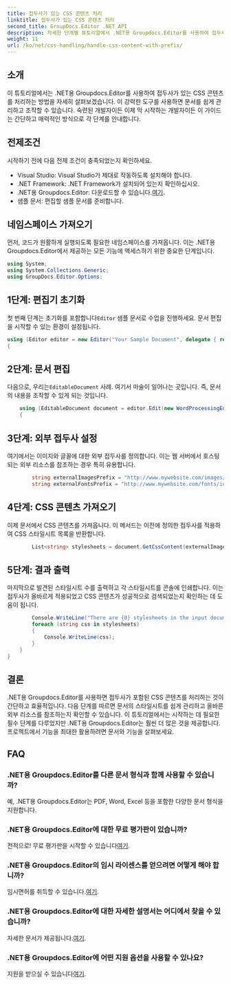 ```yaml
---
title: 접두사가 있는 CSS 콘텐츠 처리
linktitle: 접두사가 있는 CSS 콘텐츠 처리
second_title: GroupDocs.Editor .NET API
description: 자세한 단계별 튜토리얼에서 .NET용 Groupdocs.Editor를 사용하여 접두사가 포함된 CSS 콘텐츠를 처리하는 방법을 알아보세요. 모든 수준의 개발자에게 적합합니다.
weight: 11
url: /ko/net/css-handling/handle-css-content-with-prefix/
---
```

## 소개
이 튜토리얼에서는 .NET용 Groupdocs.Editor를 사용하여 접두사가 있는 CSS 콘텐츠를 처리하는 방법을 자세히 살펴보겠습니다. 이 강력한 도구를 사용하면 문서를 쉽게 관리하고 조작할 수 있습니다. 숙련된 개발자이든 이제 막 시작하는 개발자이든 이 가이드는 간단하고 매력적인 방식으로 각 단계를 안내합니다.
## 전제조건
시작하기 전에 다음 전제 조건이 충족되었는지 확인하세요.
- Visual Studio: Visual Studio가 제대로 작동하도록 설치해야 합니다.
- .NET Framework: .NET Framework가 설치되어 있는지 확인하십시오.
-  .NET용 Groupdocs.Editor: 다운로드할 수 있습니다.[여기](https://releases.groupdocs.com/editor/net/).
- 샘플 문서: 편집할 샘플 문서를 준비합니다.
## 네임스페이스 가져오기
먼저, 코드가 원활하게 실행되도록 필요한 네임스페이스를 가져옵니다. 이는 .NET용 Groupdocs.Editor에서 제공하는 모든 기능에 액세스하기 위한 중요한 단계입니다.
```csharp
using System;
using System.Collections.Generic;
using GroupDocs.Editor.Options;
```
## 1단계: 편집기 초기화
 첫 번째 단계는 초기화를 포함합니다`Editor` 샘플 문서로 수업을 진행하세요. 문서 편집을 시작할 수 있는 환경이 설정됩니다.
```csharp
using (Editor editor = new Editor("Your Sample Document", delegate { return new WordProcessingLoadOptions(); }))
{
```
## 2단계: 문서 편집
다음으로, 우리는`EditableDocument` 사례. 여기서 마술이 일어나는 곳입니다. 즉, 문서의 내용을 조작할 수 있게 되는 것입니다.
```csharp
    using (EditableDocument document = editor.Edit(new WordProcessingEditOptions()))
    {
```
## 3단계: 외부 접두사 설정
여기에서는 이미지와 글꼴에 대한 외부 접두사를 정의합니다. 이는 웹 서버에서 호스팅되는 외부 리소스를 참조하는 경우 특히 유용합니다.
```csharp
        string externalImagesPrefix = "http://www.mywebsite.com/images/id=";
        string externalFontsPrefix = "http://www.mywebsite.com/fonts/id=";
```
## 4단계: CSS 콘텐츠 가져오기
이제 문서에서 CSS 콘텐츠를 가져옵니다. 이 메서드는 이전에 정의한 접두사를 적용하여 CSS 스타일시트 목록을 반환합니다.
```csharp
        List<string> stylesheets = document.GetCssContent(externalImagesPrefix, externalFontsPrefix);
```
## 5단계: 결과 출력
마지막으로 발견된 스타일시트 수를 출력하고 각 스타일시트를 콘솔에 인쇄합니다. 이는 접두사가 올바르게 적용되었고 CSS 콘텐츠가 성공적으로 검색되었는지 확인하는 데 도움이 됩니다.
```csharp
        Console.WriteLine("There are {0} stylesheets in the input document", stylesheets.Count);
        foreach (string css in stylesheets)
        {
            Console.WriteLine(css);
        }
    }
}
```
## 결론
.NET용 Groupdocs.Editor를 사용하면 접두사가 포함된 CSS 콘텐츠를 처리하는 것이 간단하고 효율적입니다. 다음 단계를 따르면 문서의 스타일시트를 쉽게 관리하고 올바른 외부 리소스를 참조하는지 확인할 수 있습니다. 이 튜토리얼에서는 시작하는 데 필요한 필수 단계를 다루었지만 .NET용 Groupdocs.Editor는 훨씬 더 많은 것을 제공합니다. 프로젝트에서 기능을 최대한 활용하려면 문서와 기능을 살펴보세요.
## FAQ
### .NET용 Groupdocs.Editor를 다른 문서 형식과 함께 사용할 수 있습니까?
예, .NET용 Groupdocs.Editor는 PDF, Word, Excel 등을 포함한 다양한 문서 형식을 지원합니다.
### .NET용 Groupdocs.Editor에 대한 무료 평가판이 있습니까?
 전적으로! 무료 평가판을 시작할 수 있습니다[여기](https://releases.groupdocs.com/).
### .NET용 Groupdocs.Editor의 임시 라이센스를 얻으려면 어떻게 해야 합니까?
 임시면허를 취득할 수 있습니다.[여기](https://purchase.groupdocs.com/temporary-license/).
### .NET용 Groupdocs.Editor에 대한 자세한 설명서는 어디에서 찾을 수 있습니까?
 자세한 문서가 제공됩니다.[여기](https://tutorials.groupdocs.com/editor/net/).
### .NET용 Groupdocs.Editor에 어떤 지원 옵션을 사용할 수 있나요?
 지원을 받으실 수 있습니다[여기](https://forum.groupdocs.com/c/editor/20).